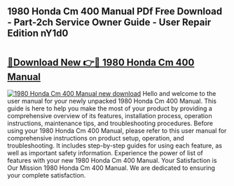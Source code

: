 ## 1980 Honda Cm 400 Manual PDf Free Download - Part-2ch Service Owner Guide - User Repair Edition nY1d0

# <h2><a href="http://bc71164.oget.top/?id=1980+Honda+Cm+400+Manual">🔗Download New 👉🔴 1980 Honda Cm 400 Manual</a></h2>

[![1980 Honda Cm 400 Manual new download](https://i.imgur.com/5g1atiW.png)](http://bc71164.oget.top/?id=1980+Honda+Cm+400+Manual)
Hello and welcome to the user manual for your newly unpacked 1980 Honda Cm 400 Manual. This guide is here to help you make the most of your product by providing a comprehensive overview of its features, installation process, operation instructions, maintenance tips, and troubleshooting procedures. Before using your 1980 Honda Cm 400 Manual, please refer to this user manual for comprehensive instructions on product setup, operation, and troubleshooting. It includes step-by-step guides for using each feature, as well as important safety information. Experience the power of list of features with your new 1980 Honda Cm 400 Manual. Your Satisfaction is Our Mission 1980 Honda Cm 400 Manual. We are dedicated to ensuring your complete satisfaction.
